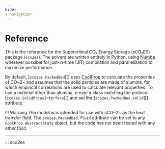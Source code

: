 ```yaml
---
hide:
- navigation
---
```


# Reference

This is the reference for the Supercritical CO₂ Energy Storage (sCO₂ES) package (`sco2es`). The solvers are written 
entirely in Python, using [Numba](https://numba.readthedocs.io/en/stable/) wherever possible for just-in-time (JIT) compilation and parallelization 
to maximize performance. 

By default, [`sco2es.PackedBed`][] uses [CoolProp](https://github.com/coolprop/coolprop) to calculate the properties of 
CO~2~ and assumes that the solid particles are made of alumina, for which empirical correlations are used to calculate 
relevant properties. To use a material other than alumina, create a class matching the protocol 
[`sco2es.SolidPropsInterface`][] and set the [`sco2es.PackedBed.solid`][] attribute. 

!!! Warning
    The model was intended for use with sCO~2~ as the heat transfer fluid. The `sco2es.PackedBed.fluid` attribute can be 
    set to any `CoolProp.AbstractState` object, but the code has not been tested with any other fluid.

---

::: sco2es
